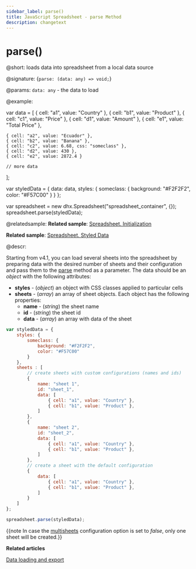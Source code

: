 ```yaml
---
sidebar_label: parse()
title: JavaScript Spreadsheet - parse Method
description: changetext
---
```


# parse()

@short: loads data into spreadsheet from a local data source

@signature: {`parse: (data: any) => void;`}

@params:
`data: any` - the data to load

@example:

var data = [
	{ cell: "a1", value: "Country" },
	{ cell: "b1", value: "Product" },
	{ cell: "c1", value: "Price" },
	{ cell: "d1", value: "Amount" },
	{ cell: "e1", value: "Total Price" },

	{ cell: "a2", value: "Ecuador" },
	{ cell: "b2", value: "Banana" },
	{ cell: "c2", value: 6.68, css: "someclass" },
	{ cell: "d2", value: 430 },
	{ cell: "e2", value: 2872.4 }
    
    // more data
];

var styledData = {
	data: data,
	styles: {
		someclass: {
			background: "#F2F2F2",
			color: "#F57C00"
		}
	}
};

var spreadsheet = new dhx.Spreadsheet("spreadsheet_container", {});
spreadsheet.parse(styledData);

@relatedsample:
**Related sample**: [Spreadsheet. Initialization](https://snippet.dhtmlx.com/ihtkdcoc)

**Related sample**: [Spreadsheet. Styled Data](https://snippet.dhtmlx.com/abnh7glb)

@descr:

Starting from v4.1, you can load several sheets into the spreadsheet by preparing data with the desired number of sheets and their configuration and pass them to the [parse](api/spreadsheet_parse_method.md) method as a parameter. The data should be an *object* with the following attributes:

- **styles** - (*object*) an object with CSS classes applied to particular cells
- **sheets** - (*array*) an array of sheet objects. Each object has the following properties:
    - **name** - (*string*) the sheet name
    - **id** - (*string*) the sheet id
    - **data** - (*array*) an array with data of the sheet

~~~js
var styledData = {
    styles: {
        someclass: {
            background: "#F2F2F2",
            color: "#F57C00"
        }
    },
    sheets : [
        // create sheets with custom configurations (names and ids)
        { 
            name: "sheet 1", 
            id: "sheet_1", 
            data: [
                { cell: "a1", value: "Country" },
                { cell: "b1", value: "Product" },
            ]
        }, 
        { 
            name: "sheet 2", 
            id: "sheet_2", 
            data: [
                { cell: "a1", value: "Country" },
                { cell: "b1", value: "Product" },
            ]
        },
        // create a sheet with the default configuration
        { 
            data: [
                { cell: "a1", value: "Country" },
                { cell: "b1", value: "Product" },
            ]
        } 
    ]
};

spreadsheet.parse(styledData);
~~~

{{note In case the [multisheets](api/spreadsheet_multisheets_config.md) configuration option is set to *false*, only one sheet will be created.}}

**Related articles**

[Data loading and export](loading_data.md)
